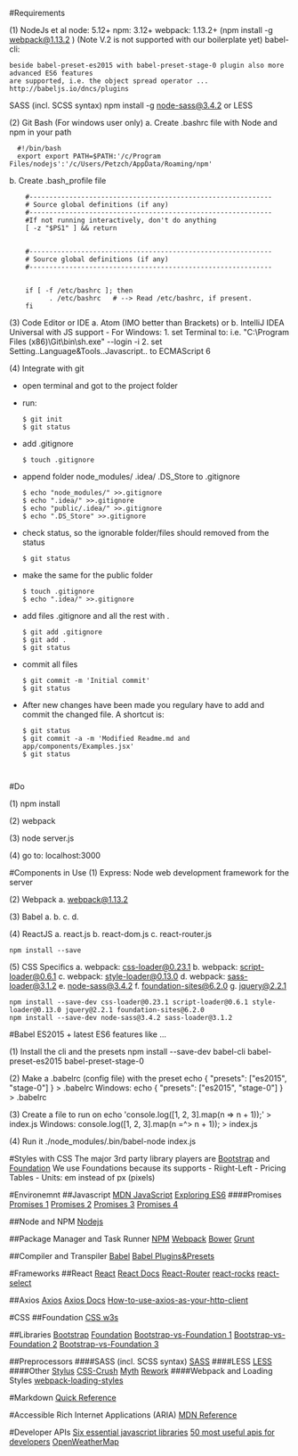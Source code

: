 
#Requirements

(1) NodeJs et al
    node: 5.12+
    npm: 3.12+
    webpack: 1.13.2+ (npm install -g webpack@1.13.2 ) (Note V.2 is not supported with our boilerplate yet)
    babel-cli:

    beside babel-preset-es2015 with babel-preset-stage-0 plugin also more advanced ES6 features
    are supported, i.e. the object spread operator ...
    http://babeljs.io/dncs/plugins

   SASS (incl. SCSS syntax) 
    npm install -g node-sass@3.4.2 
   or
   LESS
        
(2) Git Bash (For windows user only)
    a. Create .bashrc file with Node and npm in your path
    
      #!/bin/bash
      export export PATH=$PATH:'/c/Program Files/nodejs':'/c/Users/Petzch/AppData/Roaming/npm'

b. Create .bash_profile file
    
        #-------------------------------------------------------------
        # Source global definitions (if any)
        #-------------------------------------------------------------
        #If not running interactively, don't do anything
        [ -z "$PS1" ] && return
        
        
        #-------------------------------------------------------------
        # Source global definitions (if any)
        #-------------------------------------------------------------
        
        
        if [ -f /etc/bashrc ]; then
              . /etc/bashrc   # --> Read /etc/bashrc, if present.
        fi
        
(3) Code Editor or IDE
    a. Atom (IMO better than Brackets) or
    b. IntelliJ IDEA Universal with JS support
        - For Windows: 
            1.  set Terminal to: i.e. 
                "C:\Program Files (x86)\Git\bin\sh.exe" --login -i
            2.  set Setting..Language&Tools..Javascript.. to ECMAScript 6



(4) Integrate with git
- open terminal and got to the project folder
- run:
    
     ```
     $ git init
     $ git status
     
- add .gitignore
     ```
     $ touch .gitignore

- append folder node_modules/ .idea/ .DS_Store to .gitignore
     ```
     $ echo "node_modules/" >>.gitignore
     $ echo ".idea/" >>.gitignore
     $ echo "public/.idea/" >>.gitignore
     $ echo ".DS_Store" >>.gitignore

- check status, so the ignorable folder/files should removed from the status
     ```
     $ git status
     
- make the same for the public folder
     ```
     $ touch .gitignore
     $ echo ".idea/" >>.gitignore

- add files .gitignore and all the rest with .
     ```
     $ git add .gitignore
     $ git add .
     $ git status
     
- commit all files
     ```
     $ git commit -m 'Initial commit'
     $ git status

- After new changes have been made you regulary have to add and commit the changed file. A shortcut is:
     ```
     $ git status
     $ git commit -a -m 'Modified Readme.md and app/components/Examples.jsx'
     $ git status



#Do

(1) npm install

(2) webpack

(3) node server.js

(4) go to: localhost:3000

#Components in Use
(1) Express: Node web development framework for the server

(2) Webpack
    a. webpack@1.13.2

(3) Babel
    a.
    b.
    c.
    d.
    
(4) ReactJS
    a. react.js
    b. react-dom.js
    c. react-router.js
    
    npm install --save 
    
(5) CSS Specifics
    a. webpack: css-loader@0.23.1
    b. webpack: script-loader@0.6.1
    c. webpack: style-loader@0.13.0
    d. webpack: sass-loader@3.1.2
    e. node-sass@3.4.2
    f. foundation-sites@6.2.0
    g. jquery@2.2.1
    
    npm install --save-dev css-loader@0.23.1 script-loader@0.6.1 style-loader@0.13.0 jquery@2.2.1 foundation-sites@6.2.0
    npm install --save-dev node-sass@3.4.2 sass-loader@3.1.2 
    
#Babel ES2015 + latest ES6 features like ...

(1) Install the cli and the presets
npm install --save-dev babel-cli babel-preset-es2015 babel-preset-stage-0

(2) Make a .babelrc (config file) with the preset
echo { "presets": ["es2015", "stage-0"] } > .babelrc
Windows: echo { "presets": ["es2015", "stage-0"] } > .babelrc

(3) Create a file to run on
echo 'console.log([1, 2, 3].map(n => n + 1));' > index.js
Windows: console.log([1, 2, 3].map(n =^> n + 1)); > index.js

(4) Run it
./node_modules/.bin/babel-node index.js

#Styles with CSS
The major 3rd party library players are [Bootstrap][3] and [Foundation][4]
We use Foundations because its supports
    - Riight-Left
    - Pricing Tables
    - Units: em instead of px (pixels)

#Environemnt
##Javascript
[MDN JavaScript][2]
[Exploring ES6][3]
####Promises
[Promises 1][4]
[Promises 2][5]
[Promises 3][6]
[Promises 4][7]

##Node and NPM
[Nodejs][20]

##Package Manager and Task Runner
[NPM][30]
[Webpack][31]
[Bower][32]
[Grunt][33]

##Compiler and Transpiler
[Babel][40]
[Babel Plugins&Presets][41]

#Frameworks
##React
[React][1010]
[React Docs][1011]
[React-Router][1015]
[react-rocks][1021]
[react-select][1022]

##Axios
[Axios][1050]
[Axios Docs][1051]
[How-to-use-axios-as-your-http-client][1052]

#CSS
##Foundation
[CSS w3s][2001]

##Libraries
[Bootstrap][2100]
[Foundation][2101]
[Bootstrap-vs-Foundation 1][2102]
[Bootstrap-vs-Foundation 2][2103]
[Bootstrap-vs-Foundation 3][2104]

##Preprocessors
####SASS (incl. SCSS syntax)
[SASS][2210]
####LESS
[LESS][2220]
####Other
[Stylus][2230]
[CSS-Crush][2240]
[Myth][2250]
[Rework][2260]
####Webpack and Loading Styles
[webpack-loading-styles][2270]

#Markdown
[Quick Reference][1]

#Accessible Rich Internet Applications (ARIA)
[MDN Reference][5001]

#Developer APIs
[Six essential javascript libraries][4000]
[50 most useful apis for developers][4001]
[OpenWeatherMap][4002]

[1]: https://en.support.wordpress.com/markdown-quick-reference/
[2]: https://developer.mozilla.org/en-US/docs/Web/JavaScript
[3]: http://exploringjs.com/es6/
[4]: http://exploringjs.com/es6/ch_promises.html
[5]: https://developer.mozilla.org/en/docs/Web/JavaScript/Reference/Global_Objects/Promise
[6]: https://www.npmjs.com/package/promise
[7]: https://howtonode.org/promises

[20]: https://nodejs.org/en/
[30]: https://docs.npmjs.com/
[31]: https://webpack.github.io/docs/
[32]: https://bower.io/
[33]: http://gruntjs.com/

[40]: https://babeljs.io/
[41]: http://babeljs.io/docs/plugins/

[1010]: https://facebook.github.io/react/
[1011]: https://facebook.github.io/react/docs
[1015]: https://github.com/ReactTraining/react-router
[1021]: https://react.rocks/tag/Dropdown
[1022]: https://jedwatson.github.io/react-select/

[1050]: https://github.com/mzabriskie/axios
[1051]: https://docs.omniref.com/js/npm/axios/0.5.1
[1052]: http://codeheaven.io/how-to-use-axios-as-your-http-client/

[2001]: http://www.w3schools.com/css/

[2100]: http://getbootstrap.com/
[2101]: http://foundation.zurb.com/docs
[2102]: https://www.vermilion.com/responsive-comparison/
[2103]: http://blog.teamtreehouse.com/use-bootstrap-or-foundation
[2104]: https://www.keycdn.com/blog/bootstrap-vs-foundation/

[2210]: http://sass-lang.com/
[2220]: http://lesscss.org/
[2230]: http://stylus-lang.com/
[2240]: http://the-echoplex.net/csscrush/
[2250]: http://www.myth.io/
[2260]: https://github.com/reworkcss/rework
[2270]: http://survivejs.com/webpack/loading-assets/loading-styles/

[4000]: http://jamesknelson.com/six-essential-javascript-libraries/
[4001]: http://www.computersciencezone.org/50-most-useful-apis-for-developers/

[4002]: http://openweathermap.org/

[5001]: https://developer.mozilla.org/en-US/docs/Web/Accessibility/ARIA

